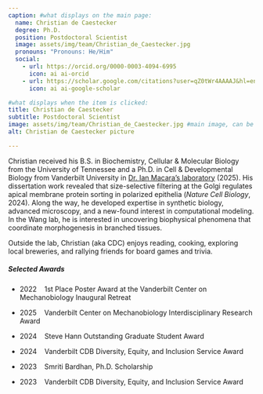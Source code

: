 ```yaml
---
caption: #what displays on the main page:
  name: Christian de Caestecker
  degree: Ph.D.
  position: Postdoctoral Scientist
  image: assets/img/team/Christian_de_Caestecker.jpg
  pronouns: "Pronouns: He/Him"
  social:
    - url: https://orcid.org/0000-0003-4094-6995
      icon: ai ai-orcid
    - url: https://scholar.google.com/citations?user=qZ0tWr4AAAAJ&hl=en
      icon: ai ai-google-scholar

#what displays when the item is clicked:
title: Christian de Caestecker
subtitle: Postdoctoral Scientist
image: assets/img/team/Christian_de_Caestecker.jpg #main image, can be a link or a file in assets/img/portfolio
alt: Christian de Caestecker picture

---
```


Christian received his B.S. in Biochemistry, Cellular & Molecular Biology from the University of Tennessee and a Ph.D. in Cell & Developmental Biology from Vanderbilt University in <a href="https://lab.vanderbilt.edu/macara-lab/" target="_blank">Dr. Ian Macara’s laboratory</a> (2025). His dissertation work revealed that size-selective filtering at the Golgi regulates apical membrane protein sorting in polarized epithelia (<a hred="https://www.nature.com/articles/s41556-024-01500-0" target="_blank">_Nature Cell Biology_, 2024</a>). Along the way, he developed expertise in synthetic biology, advanced microscopy, and a new-found interest in computational modeling. In the Wang lab, he is interested in uncovering biophysical phenomena that coordinate morphogenesis in branched tissues.

Outside the lab, Christian (aka CDC) enjoys reading, cooking, exploring local breweries, and rallying friends for board games and trivia.

##### Selected Awards

- 2022&nbsp;&nbsp;&nbsp;&nbsp;1st Place Poster Award at the Vanderbilt Center on Mechanobiology Inaugural Retreat

- 2025&nbsp;&nbsp;&nbsp;&nbsp;Vanderbilt Center on Mechanobiology Interdisciplinary Research Award
- 2024&nbsp;&nbsp;&nbsp;&nbsp;Steve Hann Outstanding Graduate Student Award
- 2024&nbsp;&nbsp;&nbsp;&nbsp;Vanderbilt CDB Diversity, Equity, and Inclusion Service Award
- 2023&nbsp;&nbsp;&nbsp;&nbsp;Smriti Bardhan, Ph.D. Scholarship
- 2023&nbsp;&nbsp;&nbsp;&nbsp;Vanderbilt CDB Diversity, Equity, and Inclusion Service Award
